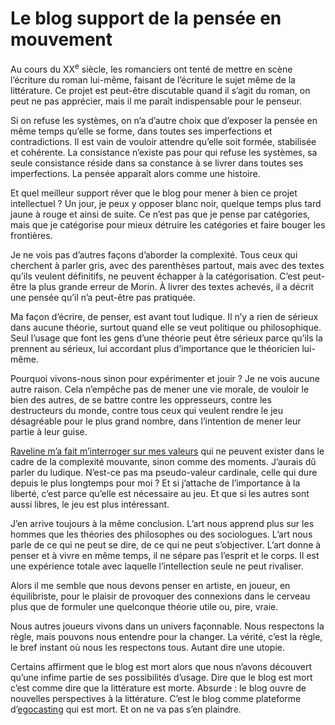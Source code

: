 # Le blog support de la pensée en mouvement

Au cours du XX<sup>e</sup> siècle, les romanciers ont tenté de mettre en scène l’écriture du roman lui-même, faisant de l’écriture le sujet même de la littérature. Ce projet est peut-être discutable quand il s’agit du roman, on peut ne pas apprécier, mais il me paraît indispensable pour le penseur.<span id="more-14726"></span>

Si on refuse les systèmes, on n’a d’autre choix que d’exposer la pensée en même temps qu’elle se forme, dans toutes ses imperfections et contradictions. Il est vain de vouloir attendre qu’elle soit formée, stabilisée et cohérente. La consistance n’existe pas pour qui refuse les systèmes, sa seule consistance réside dans sa constance à se livrer dans toutes ses imperfections. La pensée apparaît alors comme une histoire.

Et quel meilleur support rêver que le blog pour mener à bien ce projet intellectuel ? Un jour, je peux y opposer blanc noir, quelque temps plus tard jaune à rouge et ainsi de suite. Ce n’est pas que je pense par catégories, mais que je catégorise pour mieux détruire les catégories et faire bouger les frontières.

Je ne vois pas d’autres façons d’aborder la complexité. Tous ceux qui cherchent à parler gris, avec des parenthèses partout, mais avec des textes qu’ils veulent définitifs, ne peuvent échapper à la catégorisation. C’est peut-être la plus grande erreur de Morin. À livrer des textes achevés, il a décrit une pensée qu’il n’a peut-être pas pratiquée.

Ma façon d’écrire, de penser, est avant tout ludique. Il n’y a rien de sérieux dans aucune théorie, surtout quand elle se veut politique ou philosophique. Seul l’usage que font les gens d’une théorie peut être sérieux parce qu’ils la prennent au sérieux, lui accordant plus d’importance que le théoricien lui-même.

Pourquoi vivons-nous sinon pour expérimenter et jouir ? Je ne vois aucune autre raison. Cela n’empêche pas de mener une vie morale, de vouloir le bien des autres, de se battre contre les oppresseurs, contre les destructeurs du monde, contre tous ceux qui veulent rendre le jeu désagréable pour le plus grand nombre, dans l’intention de mener leur partie à leur guise.

[Raveline m’a fait m’interroger sur mes valeurs](https://tcrouzet.com/2010/02/17/suis-je-apolitique/) qui ne peuvent exister dans le cadre de la complexité mouvante, sinon comme des moments. J’aurais dû parler du ludique. N’est-ce pas ma pseudo-valeur cardinale, celle qui dure depuis le plus longtemps pour moi ? Et si j’attache de l’importance à la liberté, c’est parce qu’elle est nécessaire au jeu. Et que si les autres sont aussi libres, le jeu est plus intéressant.

J’en arrive toujours à la même conclusion. L’art nous apprend plus sur les hommes que les théories des philosophes ou des sociologues. L’art nous parle de ce qui ne peut se dire, de ce qui ne peut s’objectiver. L’art donne à penser et à vivre en même temps, il ne sépare pas l’esprit et le corps. Il est une expérience totale avec laquelle l’intellection seule ne peut rivaliser.

Alors il me semble que nous devons penser en artiste, en joueur, en équilibriste, pour le plaisir de provoquer des connexions dans le cerveau plus que de formuler une quelconque théorie utile ou, pire, vraie.

Nous autres joueurs vivons dans un univers façonnable. Nous respectons la règle, mais pouvons nous entendre pour la changer. La vérité, c’est la règle, le bref instant où nous les respectons tous. Autant dire une utopie.

Certains affirment que le blog est mort alors que nous n’avons découvert qu’une infime partie de ses possibilités d’usage. Dire que le blog est mort c’est comme dire que la littérature est morte. Absurde : le blog ouvre de nouvelles perspectives à la littérature. C’est le blog comme plateforme d’[egocasting](http://theoriedestendances.com/2010/02/18/entrevues-avec-les-medias/) qui est mort. Et on ne va pas s’en plaindre.